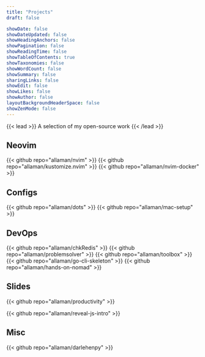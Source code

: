 ```yaml
---
title: "Projects"
draft: false

showDate: false
showDateUpdated: false
showHeadingAnchors: false
showPagination: false
showReadingTime: false
showTableOfContents: true
showTaxonomies: false
showWordCount: false
showSummary: false
sharingLinks: false
showEdit: false
showLikes: false
showAuthor: false
layoutBackgroundHeaderSpace: false
showZenMode: false
---
```


{{< lead >}}
A selection of my open-source work
{{< /lead >}}

## Neovim

{{< github repo="allaman/nvim" >}}
{{< github repo="allaman/kustomize.nvim" >}}
{{< github repo="allaman/nvim-docker" >}}

## Configs

{{< github repo="allaman/dots" >}}
{{< github repo="allaman/mac-setup" >}}

## DevOps

{{< github repo="allaman/chkRedis" >}}
{{< github repo="allaman/problemsolver" >}}
{{< github repo="allaman/toolbox" >}}
{{< github repo="allaman/go-cli-skeleton" >}}
{{< github repo="allaman/hands-on-nomad" >}}

## Slides

{{< github repo="allaman/productivity" >}}

{{< github repo="allaman/reveal-js-intro" >}}

## Misc

{{< github repo="allaman/darlehenpy" >}}
